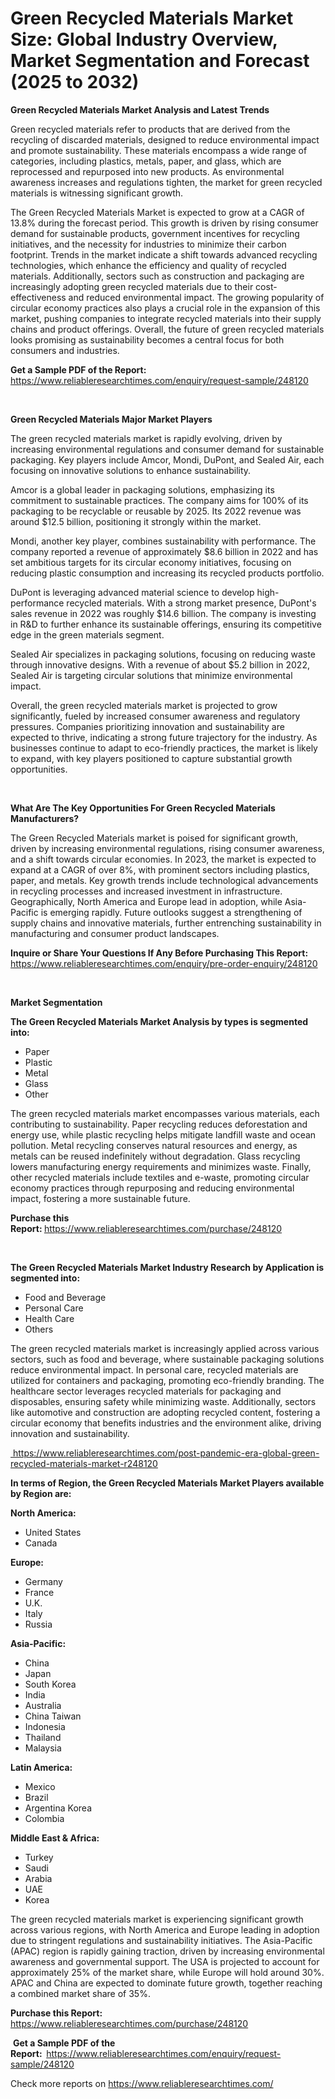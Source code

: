 <p><h1>Green Recycled Materials Market Size: Global Industry Overview, Market Segmentation and Forecast (2025 to 2032)</h1></p><p><strong>Green Recycled Materials Market Analysis and Latest Trends</strong></p>
<p><p>Green recycled materials refer to products that are derived from the recycling of discarded materials, designed to reduce environmental impact and promote sustainability. These materials encompass a wide range of categories, including plastics, metals, paper, and glass, which are reprocessed and repurposed into new products. As environmental awareness increases and regulations tighten, the market for green recycled materials is witnessing significant growth.</p><p>The Green Recycled Materials Market is expected to grow at a CAGR of 13.8% during the forecast period. This growth is driven by rising consumer demand for sustainable products, government incentives for recycling initiatives, and the necessity for industries to minimize their carbon footprint. Trends in the market indicate a shift towards advanced recycling technologies, which enhance the efficiency and quality of recycled materials. Additionally, sectors such as construction and packaging are increasingly adopting green recycled materials due to their cost-effectiveness and reduced environmental impact. The growing popularity of circular economy practices also plays a crucial role in the expansion of this market, pushing companies to integrate recycled materials into their supply chains and product offerings. Overall, the future of green recycled materials looks promising as sustainability becomes a central focus for both consumers and industries.</p></p>
<p><strong>Get a Sample PDF of the Report:&nbsp;</strong> <a href="https://www.reliableresearchtimes.com/enquiry/request-sample/248120?utm_campaign=2233&utm_medium=2&utm_source=Github&utm_content=ia&utm_term=30032025&utm_id=green-recycled-materials">https://www.reliableresearchtimes.com/enquiry/request-sample/248120</a></p>
<p>&nbsp;</p>
<p><strong>Green Recycled Materials Major Market Players</strong></p>
<p><p>The green recycled materials market is rapidly evolving, driven by increasing environmental regulations and consumer demand for sustainable packaging. Key players include Amcor, Mondi, DuPont, and Sealed Air, each focusing on innovative solutions to enhance sustainability.</p><p>Amcor is a global leader in packaging solutions, emphasizing its commitment to sustainable practices. The company aims for 100% of its packaging to be recyclable or reusable by 2025. Its 2022 revenue was around $12.5 billion, positioning it strongly within the market.</p><p>Mondi, another key player, combines sustainability with performance. The company reported a revenue of approximately $8.6 billion in 2022 and has set ambitious targets for its circular economy initiatives, focusing on reducing plastic consumption and increasing its recycled products portfolio.</p><p>DuPont is leveraging advanced material science to develop high-performance recycled materials. With a strong market presence, DuPont's sales revenue in 2022 was roughly $14.6 billion. The company is investing in R&D to further enhance its sustainable offerings, ensuring its competitive edge in the green materials segment.</p><p>Sealed Air specializes in packaging solutions, focusing on reducing waste through innovative designs. With a revenue of about $5.2 billion in 2022, Sealed Air is targeting circular solutions that minimize environmental impact.</p><p>Overall, the green recycled materials market is projected to grow significantly, fueled by increased consumer awareness and regulatory pressures. Companies prioritizing innovation and sustainability are expected to thrive, indicating a strong future trajectory for the industry. As businesses continue to adapt to eco-friendly practices, the market is likely to expand, with key players positioned to capture substantial growth opportunities.</p></p>
<p>&nbsp;</p>
<p><strong>What Are The Key Opportunities For Green Recycled Materials Manufacturers?</strong></p>
<p><p>The Green Recycled Materials market is poised for significant growth, driven by increasing environmental regulations, rising consumer awareness, and a shift towards circular economies. In 2023, the market is expected to expand at a CAGR of over 8%, with prominent sectors including plastics, paper, and metals. Key growth trends include technological advancements in recycling processes and increased investment in infrastructure. Geographically, North America and Europe lead in adoption, while Asia-Pacific is emerging rapidly. Future outlooks suggest a strengthening of supply chains and innovative materials, further entrenching sustainability in manufacturing and consumer product landscapes.</p></p>
<p><strong>Inquire or Share Your Questions If Any Before Purchasing This Report:</strong> <a href="https://www.reliableresearchtimes.com/enquiry/pre-order-enquiry/248120?utm_campaign=2233&utm_medium=2&utm_source=Github&utm_content=ia&utm_term=30032025&utm_id=green-recycled-materials">https://www.reliableresearchtimes.com/enquiry/pre-order-enquiry/248120</a></p>
<p>&nbsp;</p>
<p><strong>Market Segmentation</strong></p>
<p><strong>The Green Recycled Materials Market Analysis by types is segmented into:</strong></p>
<p><ul><li>Paper</li><li>Plastic</li><li>Metal</li><li>Glass</li><li>Other</li></ul></p>
<p><p>The green recycled materials market encompasses various materials, each contributing to sustainability. Paper recycling reduces deforestation and energy use, while plastic recycling helps mitigate landfill waste and ocean pollution. Metal recycling conserves natural resources and energy, as metals can be reused indefinitely without degradation. Glass recycling lowers manufacturing energy requirements and minimizes waste. Finally, other recycled materials include textiles and e-waste, promoting circular economy practices through repurposing and reducing environmental impact, fostering a more sustainable future.</p></p>
<p><strong>Purchase this Report:&nbsp;</strong><a href="https://www.reliableresearchtimes.com/purchase/248120?utm_campaign=2233&utm_medium=2&utm_source=Github&utm_content=ia&utm_term=30032025&utm_id=green-recycled-materials">https://www.reliableresearchtimes.com/purchase/248120</a></p>
<p>&nbsp;</p>
<p><strong>The Green Recycled Materials Market Industry Research by Application is segmented into:</strong></p>
<p><ul><li>Food and Beverage</li><li>Personal Care</li><li>Health Care</li><li>Others</li></ul></p>
<p><p>The green recycled materials market is increasingly applied across various sectors, such as food and beverage, where sustainable packaging solutions reduce environmental impact. In personal care, recycled materials are utilized for containers and packaging, promoting eco-friendly branding. The healthcare sector leverages recycled materials for packaging and disposables, ensuring safety while minimizing waste. Additionally, sectors like automotive and construction are adopting recycled content, fostering a circular economy that benefits industries and the environment alike, driving innovation and sustainability.</p></p>
<p><a href="https://www.reliableresearchtimes.com/post-pandemic-era-global-green-recycled-materials-market-r248120?utm_campaign=2233&utm_medium=2&utm_source=Github&utm_content=ia&utm_term=30032025&utm_id=green-recycled-materials">&nbsp;https://www.reliableresearchtimes.com/post-pandemic-era-global-green-recycled-materials-market-r248120</a></p>
<p><strong>In terms of Region, the Green Recycled Materials Market Players available by Region are:</strong></p>
<p>
    <p> <strong> North America: </strong>
        <ul>
            <li>United States</li>
            <li>Canada</li>
        </ul>
        </p> 
    <p> <strong> Europe: </strong>
        <ul>
            <li>Germany</li>
            <li>France</li>
            <li>U.K.</li>
            <li>Italy</li>
            <li>Russia</li>
        </ul>
        </p> 
    <p> <strong> Asia-Pacific: </strong>
        <ul>
            <li>China</li>
            <li>Japan</li>
            <li>South Korea</li>
            <li>India</li>
            <li>Australia</li>
            <li>China Taiwan</li>
            <li>Indonesia</li>
            <li>Thailand</li>
            <li>Malaysia</li>
        </ul>
        </p> 
    <p> <strong> Latin America: </strong>
        <ul>
            <li>Mexico</li>
            <li>Brazil</li>
            <li>Argentina Korea</li>
            <li>Colombia</li>
        </ul>
        </p> 
    <p> <strong> Middle East & Africa: </strong>
        <ul>
            <li>Turkey</li>
            <li>Saudi</li>
            <li>Arabia</li>
            <li>UAE</li>
            <li>Korea</li>
        </ul>
    </p>
    </p>
<p><p>The green recycled materials market is experiencing significant growth across various regions, with North America and Europe leading in adoption due to stringent regulations and sustainability initiatives. The Asia-Pacific (APAC) region is rapidly gaining traction, driven by increasing environmental awareness and governmental support. The USA is projected to account for approximately 25% of the market share, while Europe will hold around 30%. APAC and China are expected to dominate future growth, together reaching a combined market share of 35%.</p></p>
<p><strong>Purchase this Report: </strong><a href="https://www.reliableresearchtimes.com/purchase/248120?utm_campaign=2233&utm_medium=2&utm_source=Github&utm_content=ia&utm_term=30032025&utm_id=green-recycled-materials">https://www.reliableresearchtimes.com/purchase/248120</a></p>
<p>&nbsp;<strong>Get a Sample PDF of the Report:&nbsp;&nbsp;</strong><a href="https://www.reliableresearchtimes.com/enquiry/request-sample/248120?utm_campaign=2233&utm_medium=2&utm_source=Github&utm_content=ia&utm_term=30032025&utm_id=green-recycled-materials">https://www.reliableresearchtimes.com/enquiry/request-sample/248120</a></p>
<p><strong></strong></p>
<p>Check more reports on <a href="https://www.reliableresearchtimes.com/?utm_campaign=2233&utm_medium=2&utm_source=Github&utm_content=ia&utm_term=30032025&utm_id=green-recycled-materials">https://www.reliableresearchtimes.com/</a></p>